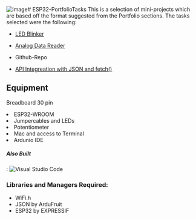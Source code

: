 ![image](https://github.com/AverageAnarchist32/ESP32-PortfolioTasks/assets/127637565/0609bbd9-7812-4818-a51d-9c56170c31aa)# ESP32-PortfolioTasks
This is a selection of mini-projects which are based off the format suggested from the Portfolio sections. The tasks selected were the following:

- [LED Blinker](RGB-Blinker)

- [Analog Data Reader](Analog_Inputs)

- Github-Repo
  
- [API Integreation with JSON and fetch()](API)


## Equipment
Breadboard 30 pin
<li>ESP32-WROOM</li>
<li>Jumpercables and LEDs</li>
<li>Potentiometer</li>
<li>Mac and access to Terminal</li>
<li>Ardunio IDE</li>

##### Also Built 
:
![Visual Studio Code](https://img.shields.io/badge/Visual%20Studio%20Code-0078d7.svg?style=for-the-badge&logo=visual-studio-code&logoColor=white)

### Libraries and Managers Required:
- WiFi.h
- JSON by ArduFruit
- ESP32 by EXPRESSIF




